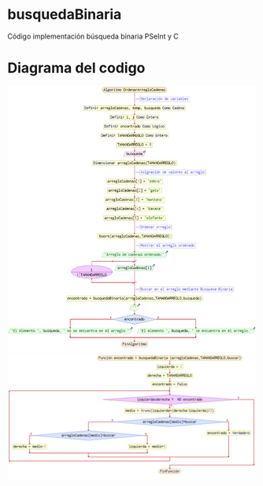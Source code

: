 # busquedaBinaria
Código implementación búsqueda binaria PSeInt y C

# Diagrama del codigo
![Diagrama](https://github.com/julianparra1/busquedaBinaria/blob/main/pseint%20principal.png?raw=true)
![Diagrama](https://github.com/julianparra1/busquedaBinaria/blob/main/pseint_busqueda_binaria.png?raw=true)

